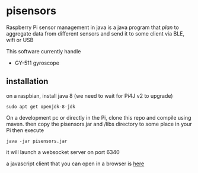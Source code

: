 # pisensors
Raspberry Pi sensor management in java
is a java program that *plan* to aggregate data from different sensors and send it to some client via BLE, wifi or USB

This software currently handle
* GY-511 gyroscope

## installation
on a raspbian, install java 8 (we need to wait for Pi4J v2 to upgrade)
```
sudo apt get openjdk-8-jdk
```

On a development pc or directly in the Pi, clone this repo and compile using maven.
then copy the pisensors.jar and /libs directory to some place in your Pi then execute
```
java -jar pisensors.jar
```

it will launch a websocket server on port 6340

a javascript client that you can open in a browser is [here](https://github.com/smichea/pisensors/tree/master/src/main/js)
